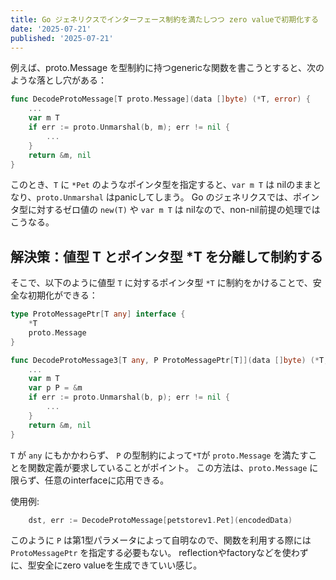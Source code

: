 ```yaml
---
title: Go ジェネリクスでインターフェース制約を満たしつつ zero valueで初期化する
date: '2025-07-21'
published: '2025-07-21'
---
```


例えば、proto.Message を型制約に持つgenericな関数を書こうとすると、次のような落とし穴がある：

```go
func DecodeProtoMessage[T proto.Message](data []byte) (*T, error) {
	...
	var m T
	if err := proto.Unmarshal(b, m); err != nil {
		...
	}
	return &m, nil
}
```

このとき、`T` に `*Pet` のようなポインタ型を指定すると、`var m T` は nilのままとなり、`proto.Unmarshal` はpanicしてしまう。
Go のジェネリクスでは、ポインタ型に対するゼロ値の `new(T)` や `var m T` は nilなので、non-nil前提の処理ではこうなる。

## 解決策：値型 T とポインタ型 *T を分離して制約する

そこで、以下のように値型 `T` に対するポインタ型 `*T` に制約をかけることで、安全な初期化ができる：

```go
type ProtoMessagePtr[T any] interface {
	*T
	proto.Message
}

func DecodeProtoMessage3[T any, P ProtoMessagePtr[T]](data []byte) (*T, error) {
	...
	var m T
	var p P = &m
	if err := proto.Unmarshal(b, p); err != nil {
		...
	}
	return &m, nil
}
```

`T` が `any` にもかかわらず、 `P` の型制約によって`*T`が `proto.Message` を満たすことを関数定義が要求していることがポイント。
この方法は、`proto.Message` に限らず、任意のinterfaceに応用できる。

使用例:
```go
	dst, err := DecodeProtoMessage[petstorev1.Pet](encodedData)
```

このように `P` は第1型パラメータによって自明なので、関数を利用する際には `ProtoMessagePtr` を指定する必要もない。
reflectionやfactoryなどを使わずに、型安全にzero valueを生成できていい感じ。
